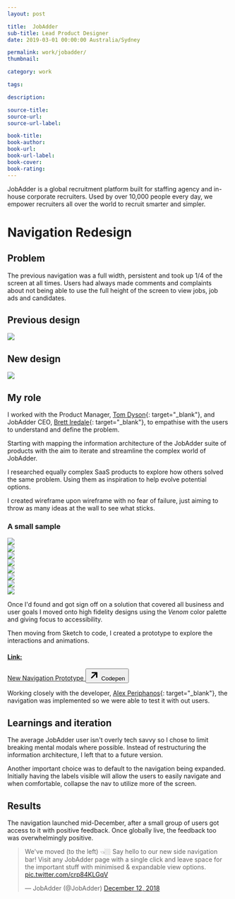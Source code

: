 ```yaml
---
layout: post

title:  JobAdder
sub-title: Lead Product Designer
date: 2019-03-01 00:00:00 Australia/Sydney

permalink: work/jobadder/
thumbnail:

category: work

tags:

description:

source-title:
source-url:
source-url-label:

book-title:
book-author:
book-url:
book-url-label:
book-cover:
book-rating:
---
```


JobAdder is a global recruitment platform built for staffing agency and in-house corporate recruiters. Used by over 10,000 people every day, we empower recruiters all over the world to recruit smarter and simpler.

# Navigation Redesign

## Problem

The previous navigation was a full width, persistent and took up 1/4 of the screen at all times. Users had always made comments and complaints about not being able to use the full height of the screen to view jobs, job ads and candidates.


## Previous design

<div class="w-full px-2 py-1">
  <img data-action="zoom" src="/image/work/jobadder/nav-old.png">
</div>


## New design

<div class="w-full px-2 py-1">
  <img data-action="zoom" src="/image/work/jobadder/nav-new.png">
</div>


## My role

I worked with the Product Manager, [Tom Dyson](https://twitter.com/dysontom){: target="_blank"}, and JobAdder CEO, [Brett Iredale](https://twitter.com/BrettIredale){: target="_blank"}, to empathise with the users to understand and define the problem. 

Starting with mapping the information architecture of the JobAdder suite of products with the aim to iterate and streamline the complex world of JobAdder.

I researched equally complex SaaS products to explore how others solved the same problem. Using them as inspiration to help evolve potential options.

I created wireframe upon wireframe with no fear of failure, just aiming to throw as many ideas at the wall to see what sticks.

### A small sample

<div class="flex flex-wrap -mx-2 -mt-8">

  <div class="w-1/2 md:w-1/4 px-2 py-1">
    <img data-action="zoom" src="/image/work/jobadder/wireframe/wf1.jpg">
  </div>
  <div class="w-1/2 md:w-1/4 px-2 py-1">
    <img data-action="zoom" src="/image/work/jobadder/wireframe/wf2.jpg">
  </div>
  <div class="w-1/2 md:w-1/4 px-2 py-1">
    <img data-action="zoom" src="/image/work/jobadder/wireframe/wf3.jpg">
  </div>
    <div class="w-1/2 md:w-1/4 px-2 py-1">
    <img data-action="zoom" src="/image/work/jobadder/wireframe/wf4.jpg">
  </div>
  <div class="w-1/2 md:w-1/4 px-2 py-1">
    <img data-action="zoom" src="/image/work/jobadder/wireframe/wf5.jpg">
  </div>
  <div class="w-1/2 md:w-1/4 px-2 py-1">
    <img data-action="zoom" src="/image/work/jobadder/wireframe/wf6.jpg">
  </div>
    <div class="w-1/2 md:w-1/4 px-2 py-1">
    <img data-action="zoom" src="/image/work/jobadder/wireframe/wf7.jpg">
  </div>
  <div class="w-1/2 md:w-1/4 px-2 py-1">
    <img data-action="zoom" src="/image/work/jobadder/wireframe/wf8.jpg">
  </div>

</div>

Once I'd found and got sign off on a solution that covered all business and user goals I moved onto high fidelity designs using the _Venom_ color palette and giving focus to accessibility. 

Then moving from Sketch to code, I created a prototype to explore the interactions and animations.

<div class="link-card">
  <a href="https://codepen.io/brody/full/GwKryN" target="_blank" class="border rounded p-4 md:p-5 my-3 lg:my-6 button shadow-none max-w-md flex flex-wrap" target="_blank">
    <h4 class="text-04 text-base leading-tight w-full uppercase font-semibold mb-0 lg:mb-0 glitch" data-text="Source:">Link:</h4>
    <span class="mt-2 mb-3 text-lg lg:text-xl w-full">New Navigation Prototype</span>
    <button class="ic_external fill-current rounded text-white bg-primary py-1 pl-2 pr-3 flex items-center">
      <svg class="mr-2" height="24" viewBox="0 0 24 24" width="24" xmlns="http://www.w3.org/2000/svg"><path d="m13.8786797 8h-6.3786797c-.82842712 0-1.5-.67157288-1.5-1.5s.67157288-1.5 1.5-1.5h10c.8284271 0 1.5.67157288 1.5 1.5v10c0 .8284271-.6715729 1.5-1.5 1.5s-1.5-.6715729-1.5-1.5v-6.3786797l-8.95020426 8.9502043c-.58578644.5857864-1.53553391.5857864-2.12132035 0-.58578643-.5857864-.58578643-1.5355339 0-2.1213203z"/></svg>
      <span class="label text-base md:text-lg leading-tight">Codepen</span>
    </button>
  </a>
</div>

Working closely with the developer, [Alex Periphanos](https://www.linkedin.com/in/alexandre-periphanos){: target="_blank"}, the navigation was implemented so we were able to test it with out users.


## Learnings and iteration

The average JobAdder user isn't overly tech savvy so I chose to limit breaking mental modals where possible. Instead of restructuring the information architecture, I left that to a future version.

Another important choice was to default to the navigation being expanded. Initially having the labels visible will allow the users to easily navigate and when comfortable, collapse the nav to utilize more of the screen.


## Results

The navigation launched mid-December, after a small group of users got access to it with positive feedback. Once globally live, the feedback too was overwhelmingly positive.

<blockquote class="twitter-tweet" data-lang="en"><p lang="en" dir="ltr">We&#39;ve moved (to the left) 👈🏼  Say hello to our new side navigation bar! Visit any JobAdder page with a single click and leave space for the important stuff with minimised &amp; expandable view options. <a href="https://t.co/crp84KLGqV">pic.twitter.com/crp84KLGqV</a></p>&mdash; JobAdder (@JobAdder) <a href="https://twitter.com/JobAdder/status/1072964137540415488?ref_src=twsrc%5Etfw">December 12, 2018</a></blockquote>
<script async src="https://platform.twitter.com/widgets.js" charset="utf-8"></script>